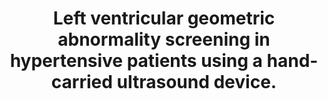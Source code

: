 ---
layout: page
header: no
#
# Content
#
subheadline: "Recent Publication"
title: "Left ventricular geometric abnormality screening in hypertensive patients using a hand-carried ultrasound device.
"
teaser: "Left ventricular geometric abnormality screening in hypertensive patients using a hand-carried ultrasound device.
"
categories: [Publications]
tags: [Cardiology, Radiology]
---